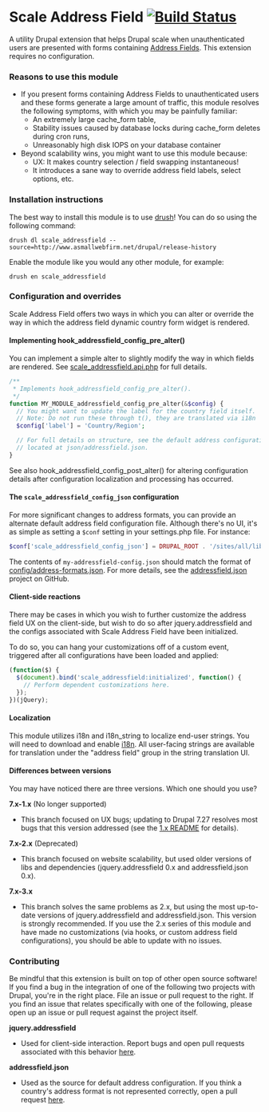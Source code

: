 Scale Address Field [![Build Status](https://travis-ci.org/asmallwebfirm/scale_addressfield.png?branch=7.x-3.x)](https://travis-ci.org/asmallwebfirm/scale_addressfield)
===================

A utility Drupal extension that helps Drupal scale when unauthenticated users
are presented with forms containing [Address Fields](). This extension requires
no configuration.


### Reasons to use this module

- If you present forms containing Address Fields to unauthenticated users and
  these forms generate a large amount of traffic, this module resolves the
  following symptoms, with which you may be painfully familiar:
  - An extremely large cache_form table,
  - Stability issues caused by database locks during cache_form deletes during
    cron runs,
  - Unreasonably high disk IOPS on your database container
- Beyond scalability wins, you might want to use this module because:
  - UX: It makes country selection / field swapping instantaneous!
  - It introduces a sane way to override address field labels, select options,
    etc.


### Installation instructions

The best way to install this module is to use [drush][]! You can do so
using the following command:

```
drush dl scale_addressfield --source=http://www.asmallwebfirm.net/drupal/release-history
```

Enable the module like you would any other module, for example:

```
drush en scale_addressfield
```


### Configuration and overrides

Scale Address Field offers two ways in which you can alter or override the way
in which the address field dynamic country form widget is rendered.

#### Implementing hook_addressfield_config_pre_alter()

You can implement a simple alter to slightly modify the way in which fields are
rendered. See [scale_addressfield.api.php](scale_addressfield.api.php) for full
details.

```php
/**
 * Implements hook_addressfield_config_pre_alter().
 */
function MY_MODULE_addressfield_config_pre_alter(&$config) {
  // You might want to update the label for the country field itself.
  // Note: Do not run these through t(), they are translated via i18n
  $config['label'] = 'Country/Region';

  // For full details on structure, see the default address configuration file,
  // located at json/addressfield.json.
}
```

See also hook_addressfield_config_post_alter() for altering configuration
details after configuration localization and processing has occurred.

#### The `scale_addressfield_config_json` configuration

For more significant changes to address formats, you can provide an alternate
default address field configuration file. Although there's no UI, it's as simple
as setting a `$conf` setting in your settings.php file. For instance:

```php
$conf['scale_addressfield_config_json'] = DRUPAL_ROOT . '/sites/all/libraries/my-addressfield-config.json';
```

The contents of `my-addressfield-config.json` should match the format of
[config/address-formats.json](json/addressfield.json). For more details, see the
[addressfield.json](https://github.com/tableau-mkt/addressfield.json) project on
GitHub.

#### Client-side reactions

There may be cases in which you wish to further customize the address field UX
on the client-side, but wish to do so after jquery.addressfield and the configs
associated with Scale Address Field have been initialized.

To do so, you can hang your customizations off of a custom event, triggered
after all configurations have been loaded and applied:

```javascript
(function($) {
  $(document).bind('scale_addressfield:initialized', function() {
    // Perform dependent customizations here.
  });
})(jQuery);
```

#### Localization

This module utilizes i18n and i18n_string to localize end-user strings. You will
need to download and enable [i18n](). All user-facing strings are available for
translation under the "address field" group in the string translation UI.


#### Differences between versions

You may have noticed there are three versions. Which one should you use?

__7.x-1.x__ (No longer supported)
- This branch focused on UX bugs; updating to Drupal 7.27 resolves most bugs
  that this version addressed (see the [1.x README]() for details).

__7.x-2.x__ (Deprecated)
- This branch focused on website scalability, but used older versions of libs
  and dependencies (jquery.addressfield 0.x and addressfield.json 0.x).

__7.x-3.x__
- This branch solves the same problems as 2.x, but using the most up-to-date
  versions of jquery.addressfield and addressfield.json. This version is
  strongly recommended. If you use the 2.x series of this module and have made
  no customizations (via hooks, or custom address field configurations), you
  should be able to update with no issues.


### Contributing

Be mindful that this extension is built on top of other open source software! If
you find a bug in the integration of one of the following two projects with
Drupal, you're in the right place. File an issue or pull request to the right.
If you find an issue that relates specifically with one of the following, please
open up an issue or pull request against the project itself.

__jquery.addressfield__
- Used for client-side interaction. Report bugs and open pull requests
  associated with this behavior [here](https://github.com/tableau-mkt/jquery.addressfield).

__addressfield.json__
- Used as the source for default address configuration. If you think a country's
  address format is not represented correctly, open a pull request
  [here](https://github.com/tableau-mkt/addressfield.json).


[Address Fields]: https://drupal.org/project/addressfield
[drush]: https://github.com/drush-ops/drush
[1.x README]: https://github.com/asmallwebfirm/scale_addressfield/blob/7.x-1.x
[i18n]: https://drupal.org/project/i18n
